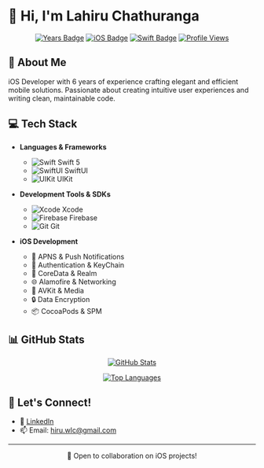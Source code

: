 # 👋 Hi, I'm Lahiru Chathuranga

<div align="center">
  
[![Years Badge](https://img.shields.io/badge/Experience-6%20Years-success)](/)
[![iOS Badge](https://img.shields.io/badge/iOS-Developer-black?logo=apple)](/)
[![Swift Badge](https://img.shields.io/badge/Swift-F05138?logo=swift&logoColor=white)](/)
[![Profile Views](https://komarev.com/ghpvc/?username=yourusername&color=blueviolet)](/)

</div>

## 🚀 About Me
iOS Developer with 6 years of experience crafting elegant and efficient mobile solutions. Passionate about creating intuitive user experiences and writing clean, maintainable code.

## 💻 Tech Stack
- **Languages & Frameworks**
  - ![Swift](https://img.shields.io/badge/Swift-F05138?style=flat&logo=swift&logoColor=white) Swift 5
  - ![SwiftUI](https://img.shields.io/badge/SwiftUI-0D96F6?style=flat&logo=swift&logoColor=white) SwiftUI
  - ![UIKit](https://img.shields.io/badge/UIKit-2396F3?style=flat&logo=ios&logoColor=white) UIKit

- **Development Tools & SDKs**
  - ![Xcode](https://img.shields.io/badge/Xcode-147EFB?style=flat&logo=xcode&logoColor=white) Xcode
  - ![Firebase](https://img.shields.io/badge/Firebase-FFCA28?style=flat&logo=firebase&logoColor=black) Firebase
  - ![Git](https://img.shields.io/badge/Git-F05032?style=flat&logo=git&logoColor=white) Git

- **iOS Development**
  - 📱 APNS & Push Notifications
  - 🔐 Authentication & KeyChain
  - 💾 CoreData & Realm
  - 🌐 Alamofire & Networking
  - 🎥 AVKit & Media
  - 🔒 Data Encryption
  - 📦 CocoaPods & SPM

## 📊 GitHub Stats

<div align="center">
  
[![GitHub Stats](https://github-readme-stats.vercel.app/api?username=yourusername&show_icons=true&theme=tokyonight)](https://github.com/yourusername)

[![Top Languages](https://github-readme-stats.vercel.app/api/top-langs/?username=yourusername&layout=compact&theme=tokyonight)](https://github.com/yourusername)

</div>

## 🤝 Let's Connect!
- 💼 [LinkedIn](www.linkedin.com/in/hiru93)
- 📫 Email: hiru.wlc@gmail.com

---
<div align="center">
  
📱 Open to collaboration on iOS projects!

</div>
